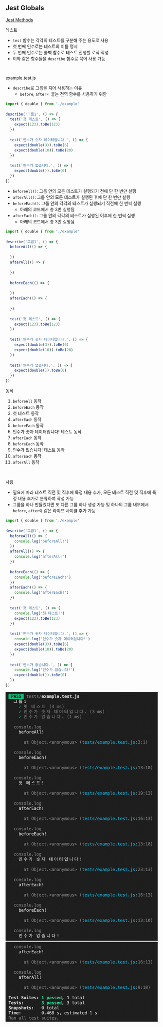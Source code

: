 ## Jest Globals

[Jest Methods](https://jestjs.io/docs/api)

테스트

- `test` 함수는 각각의 테스트를 구분해 주는 용도로 사용
- 첫 번째 인수로는 테스트의 이름 명시
- 두 번째 인수로는 콜백 함수로 테스트 진행할 로직 작성
- 이와 같은 함수들을 `describe` 함수로 묶어 사용 가능

<br/>

example.test.js

- `describe`로 그룹을 지어 사용하는 이유
    - `before`, `after가` 붙는 전역 함수를 사용하기 위함

```jsx
import { double } from './example'

describe('그룹1', () => {
  test('첫 테스트', () => {
    expect(123).toBe(123)
  })
  
  test('인수가 숫자 데이터입니다.', () => {
    expect(double(3)).toBe(6)
    expect(double(10)).toBe(20)
  })
  
  test('인수가 없습니다.', () => {
    expect(double()).toBe(0)
  })
})
```

- `beforeAll()`: 그룹 안의 모든 테스트가 실행되기 전에 단 한 번만 실행
- `afterAll()`: 그룹 안의 모든 테스트가 실행된 후에 단 한 번만 실행
- `beforeEach()`: 그룹 안의 각각의 테스트가 실행되기 직전에 한 번씩 실행
    - 아래의 코드에서 총 3번 실행됨
- `afterEach()`: 그룹 안의 각각의 테스트가 실행된 이후에 한 번씩 실행
    - 아래의 코드에서 총 3번 실행됨

```jsx
import { double } from './example'

describe('그룹1', () => {
  beforeAll(() => {

  })
  afterAll(() => {

  })

  beforeEach(() => {

  })
  afterEach(() => {
    
  })

  test('첫 테스트', () => {
    expect(123).toBe(123)
  })
  
  test('인수가 숫자 데이터입니다.', () => {
    expect(double(3)).toBe(6)
    expect(double(10)).toBe(20)
  })
  
  test('인수가 없습니다.', () => {
    expect(double()).toBe(0)
  })
})
```

동작

1. `beforeAll` 동작
2. `beforeEach` 동작
3. 첫 테스트 동작
4. `afterEach` 동작
5. `beforeEach` 동작
6. 인수가 숫자 데이터입니다! 테스트 동작
7. `afterEach` 동작
8. `beforeEach` 동작
9. 인수가 없습니다! 테스트 동작
10. `afterEach` 동작
11. `afterAll` 동작

<br/>

사용

- 필요에 따라 테스트 직전 및 직후에 특정 내용 추가, 모든 테스트 직전 및 직후에 특정 내용 추가로 분류하여 작성 가능
- 그룹을 하나 만들었다면 또 다른 그룹 하나 생성 가능 및 하나의 그룹 내부에서 `before`, `after와` 같은 라이프 사이클 추가 가능

```jsx
import { double } from './example'

describe('그룹1', () => {
  beforeAll(() => {
    console.log('beforeAll!')
  })
  afterAll(() => {
    console.log('afterAll!')
  })

  beforeEach(() => {
    console.log('beforeEach!')
  })
  afterEach(() => {
    console.log('afterEach!')
  })

  test('첫 테스트', () => {
    console.log('첫 테스트!')
    expect(123).toBe(123)
  })
  
  test('인수가 숫자 데이터입니다.', () => {
    console.log('인수가 숫자 데이터입니다!')
    expect(double(3)).toBe(6)
    expect(double(10)).toBe(20)
  })
  
  test('인수가 없습니다.', () => {
    console.log('인수가 없습니다!')
    expect(double()).toBe(0)
  })
})
```

<img src="../images/5-7.png" width="500px" />

<img src="../images/5-8.png" width="500px" />